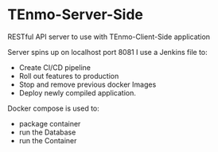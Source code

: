 # TEnmo-Server-Side
RESTful API server to use with TEnmo-Client-Side application

Server spins up on localhost port 8081
I use a Jenkins file to:
- Create CI/CD pipeline 
- Roll out features to production
- Stop and remove previous docker Images 
- Deploy newly compiled application.

Docker compose is used to:
- package container
- run the Database
- run the Container 

